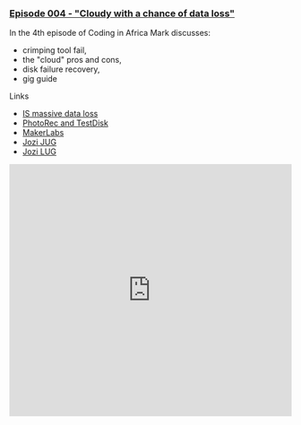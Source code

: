 
<h3> <a href="epiosde-004">Episode 004 - "Cloudy with a chance of data loss"</a></h3>

In the 4th episode of Coding in Africa Mark discusses:

- crimping tool fail, 
- the "cloud" pros and cons,
- disk failure recovery,
- gig guide

Links

- [IS massive data loss](http://mybroadband.co.za/news/hosting-storage/132661-massive-mweb-business-data-loss.html)
- [PhotoRec and TestDisk](http://www.cgsecurity.org/wiki/PhotoRec)
- [MakerLabs](http://www.makerlabs.co.za)
- [Jozi JUG](http://www.jozijug.co.za/)
- [Jozi LUG](http://www.meetup.com/Jozi-Linux-User-Group-JLUG/)


<iframe width="100%" height="450" scrolling="no" frameborder="no" src="https://w.soundcloud.com/player/?url=https%3A//api.soundcloud.com/tracks/219105071&amp;auto_play=false&amp;hide_related=false&amp;show_comments=true&amp;show_user=true&amp;show_reposts=false&amp;visual=true"></iframe> 

